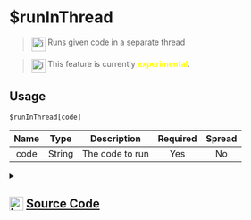 # $runInThread
> <img align="top" src="https://upload.wikimedia.org/wikipedia/commons/thumb/e/e4/Infobox_info_icon.svg/160px-Infobox_info_icon.svg.png?20150409153300" alt="image" width="25" height="auto"> Runs given code in a separate thread

> <img align="top" src="https://upload.wikimedia.org/wikipedia/commons/thumb/1/17/Warning.svg/156px-Warning.svg.png" alt="image" width="25" height="auto"> This feature is currently <span style="color:yellow"><strong>experimental</strong></span>.

## Usage
```
$runInThread[code]
```
| Name | Type | Description | Required | Spread
| :---: | :---: | :---: | :---: | :---: |
code | String | The code to run | Yes | No
<details>
<summary>
    
## <img align="top" src="https://cdn4.iconfinder.com/data/icons/iconsimple-logotypes/512/github-512.png" alt="image" width="25" height="auto">  [Source Code](https://github.com/tryforge/ForgeScript-V2/blob/main/src/native/runInThread.ts)
    
</summary>
    
```ts
/* eslint-disable no-undef */
import { Worker } from "worker_threads"
import { ArgType, ErrorType, NativeFunction, Return } from "../structures"
import { once } from "events"

export default new NativeFunction({
    name: "$runInThread",
    version: "1.2.0",
    description: "Runs given code in a separate thread",
    experimental: true,
    unwrap: false,
    args: [
        {
            name: "code",
            description: "The code to run",
            rest: false,
            required: true,
            type: ArgType.String
        }
    ],
    brackets: true,
    async execute(ctx) {
        const code = this.displayField(0)
        return Return.success(
            await ctx.client.threading.run({
                code
            })
        )
    },
})
```
    
</details>